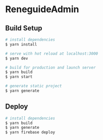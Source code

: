 # ReneguideAdmin

## Build Setup

```bash
# install dependencies
$ yarn install

# serve with hot reload at localhost:3000
$ yarn dev

# build for production and launch server
$ yarn build
$ yarn start

# generate static project
$ yarn generate
```

## Deploy

```bash
# install dependencies
$ yarn build
$ yarn generate
$ yarn firebase deploy